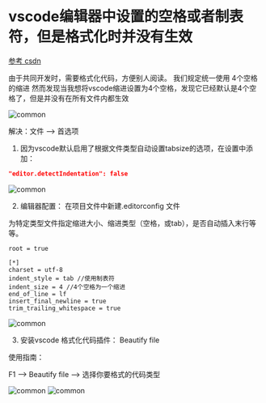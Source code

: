 # vscode编辑器中设置的空格或者制表符，但是格式化时并没有生效
[参考 csdn](http://blog.csdn.net/young_Emily/article/details/78662420)

由于共同开发时，需要格式化代码，方便别人阅读。 
我们规定统一使用 4个空格的缩进 
然而发现当我想将vscode缩进设置为4个空格，发现它已经默认是4个空格了，但是并没有在所有文件内都生效

![common](/work/Common/common1.png)

解决：文件 ——> 首选项 

1. 因为vscode默认启用了根据文件类型自动设置tabsize的选项，在设置中添加：
```json
"editor.detectIndentation": false
```
![common](/work/Common/common2.png)

2. 编辑器配置： 
在项目文件中新建.editorconfig 文件 

为特定类型文件指定缩进大小、缩进类型（空格，或tab），是否自动插入末行等等。
```
root = true

[*]
charset = utf-8
indent_style = tab //使用制表符
indent_size = 4 //4个空格为一个缩进
end_of_line = lf
insert_final_newline = true
trim_trailing_whitespace = true
```
![common](/work/Common/common3.png)

3. 安装vscode 格式化代码插件： 
Beautify file 

使用指南： 

F1 ——> Beautify file ——> 选择你要格式的代码类型

![common](/work/Common/common5.png)
![common](/work/Common/common4.png)


